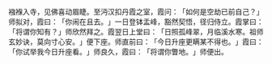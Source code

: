 襁褓入寺，见佛喜动眉睫。至沔汉扣丹霞之室，霞问：​「如何是空劫已前自己？​」师拟对，霞曰：​「你闹在且去。​」一日登钵盂峰，豁然契悟，径归侍立。霞掌曰：​「将谓你知有？​」师欣然拜之。霞翌日上堂曰：​「日照孤峰翠，月临溪水寒。祖师玄妙诀，莫向寸心安。​」便下座。师直前曰：​「今日升座更瞒某不得也。​」霞曰：​「你试举我今日升座看。​」师良久，霞曰：​「将谓你瞥地。​」师便出。